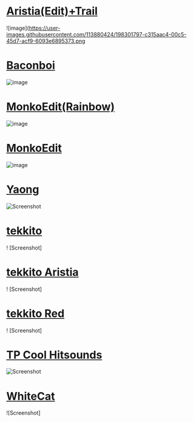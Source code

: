 # [Aristia(Edit)+Trail](https://b.catgirlsare.sexy/BkRcoKLc7PSO.osk)
![image](https://user-images.githubusercontent.com/113880424/198301797-c315aac4-00c5-45d7-acf9-6093e6895373.png

# [Baconboi](https://b.catgirlsare.sexy/lWTfn2kg.osk)
![image](https://cdn1.osuck.net/screenshots/bf4260e9ed071695ed55eab8bc9b0542.webp)

# [MonkoEdit(Rainbow)](https://rektygon.s-ul.eu/LpO3ZXOQ)
![image](https://i.imgur.com/6RpAgPr.png)

# [MonkoEdit](https://b.catgirlsare.sexy/VzOxtPp5.osk)
![image](https://cdn1.osuck.net/screenshots/ab358180380acd6b11f7def15b844b20.webp)

# [Yaong](https://drive.google.com/file/d/1BRHlqUG01aMU-viS4omF4bWXrMQvvxKr/)
![Screenshot](https://cdn1.osuck.net/screenshots/8d802b76d99e2792797883ef8b215168.webp)

# [tekkito](https://puu.sh/IbROK.osk)
! [Screenshot]

# [tekkito Aristia](https://7137nel.s-ul.eu/73r2AQ5V.osk)
! [Screenshot]

# [tekkito Red](https://drive.google.com/file/d/1wO4V0XbdD1HxbIGKUN-EklOkIrPLkfAK/)
! [Screenshot]

# [TP Cool Hitsounds](https://b.catgirlsare.sexy/xDxf8KtxWgSb.osk)
![Screenshot](https://cdn1.osuck.net/screenshots/cae2b8e2fbf4a4be50f1712a6b164134.webp)

# [WhiteCat](https://gerwi2.s-ul.eu/GNrMFZIT)
![Screenshot]
